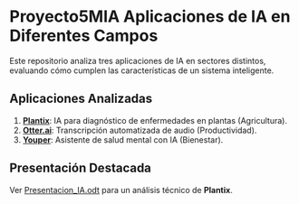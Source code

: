 # Proyecto5MIA Aplicaciones de IA en Diferentes Campos  

Este repositorio analiza tres aplicaciones de IA en sectores distintos, evaluando cómo cumplen las características de un sistema inteligente.  

## Aplicaciones Analizadas  
1. **[Plantix](Plantix.md)**: IA para diagnóstico de enfermedades en plantas (Agricultura).  
2. **[Otter.ai](OtterAI.md)**: Transcripción automatizada de audio (Productividad).  
3. **[Youper](Youper.md)**: Asistente de salud mental con IA (Bienestar).  

## Presentación Destacada  
Ver [Presentacion_IA.odt](PresentacionIA.odt) para un análisis técnico de **Plantix**. 
